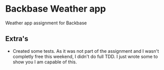 # Backbase Weather app
Weather app assignment for Backbase

## Extra's
* Created some tests. As it was not part of the assignment and I wasn't completly free this weekend, I didn't do full TDD. I just wrote some to show you I am capable of this.